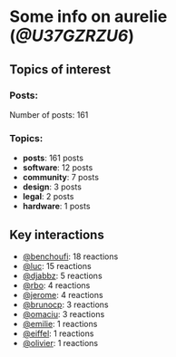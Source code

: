 # Some info on aurelie (_@U37GZRZU6_)


## Topics of interest

### Posts: 

Number of posts: 161

### Topics:

* __posts__: 161 posts
* __software__: 12 posts
* __community__: 7 posts
* __design__: 3 posts
* __legal__: 2 posts
* __hardware__: 1 posts

## Key interactions 

* [@benchoufi](./U0B47KC3S.md): 18 reactions
* [@luc](./U0AAL4W13.md): 15 reactions
* [@djabbz](./U2PFHNN3C.md): 5 reactions
* [@rbo](./U38HVMZ6K.md): 4 reactions
* [@jerome](./U07UEJC2H.md): 4 reactions
* [@brunocp](./U33817K25.md): 3 reactions
* [@omaciu](./U3J40RUDT.md): 3 reactions
* [@emilie](./U0FN1B8KD.md): 1 reactions
* [@eiffel](./U3GHS132Q.md): 1 reactions
* [@olivier](./U04DFTZ7D.md): 1 reactions

